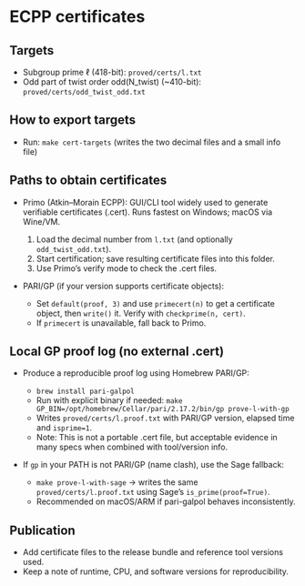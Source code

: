 # ECPP certificates

## Targets

- Subgroup prime ℓ (418-bit): `proved/certs/l.txt`
- Odd part of twist order odd(N_twist) (~410-bit): `proved/certs/odd_twist_odd.txt`

## How to export targets

- Run: `make cert-targets` (writes the two decimal files and a small info file)

## Paths to obtain certificates

- Primo (Atkin–Morain ECPP): GUI/CLI tool widely used to generate verifiable certificates (.cert). Runs fastest on Windows; macOS via Wine/VM.
  1) Load the decimal number from `l.txt` (and optionally `odd_twist_odd.txt`).
  2) Start certification; save resulting certificate files into this folder.
  3) Use Primo’s verify mode to check the .cert files.

- PARI/GP (if your version supports certificate objects):
  - Set `default(proof, 3)` and use `primecert(n)` to get a certificate object, then `write()` it. Verify with `checkprime(n, cert)`.
  - If `primecert` is unavailable, fall back to Primo.

## Local GP proof log (no external .cert)

- Produce a reproducible proof log using Homebrew PARI/GP:
  - `brew install pari-galpol`
  - Run with explicit binary if needed: `make GP_BIN=/opt/homebrew/Cellar/pari/2.17.2/bin/gp prove-l-with-gp`
  - Writes `proved/certs/l.proof.txt` with PARI/GP version, elapsed time and `isprime=1`.
  - Note: This is not a portable .cert file, but acceptable evidence in many specs when combined with tool/version info.

- If `gp` in your PATH is not PARI/GP (name clash), use the Sage fallback:
  - `make prove-l-with-sage` → writes the same `proved/certs/l.proof.txt` using Sage’s `is_prime(proof=True)`.
  - Recommended on macOS/ARM if pari-galpol behaves inconsistently.

## Publication

- Add certificate files to the release bundle and reference tool versions used.
- Keep a note of runtime, CPU, and software versions for reproducibility.

